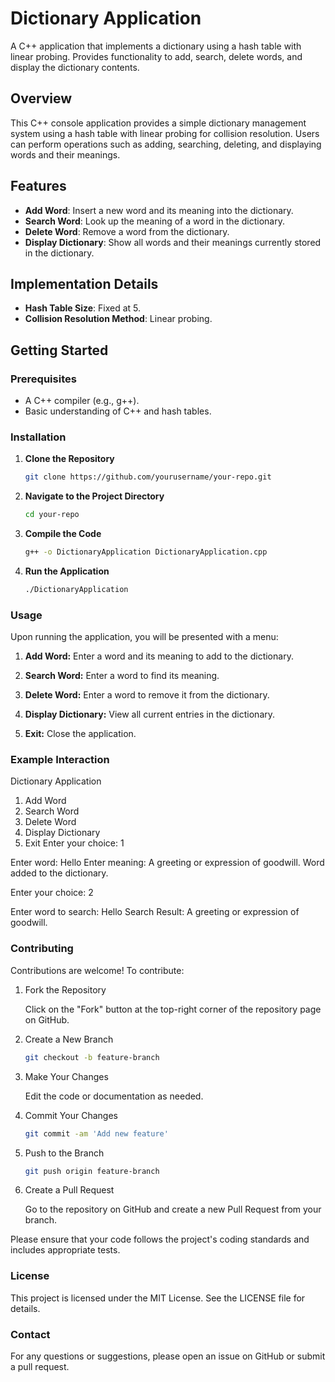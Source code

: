# Dictionary Application
A C++ application that implements a dictionary using a hash table with linear probing. Provides functionality to add, search, delete words, and display the dictionary contents.

## Overview

This C++ console application provides a simple dictionary management system using a hash table with linear probing for collision resolution. Users can perform operations such as adding, searching, deleting, and displaying words and their meanings.

## Features

- **Add Word**: Insert a new word and its meaning into the dictionary.
- **Search Word**: Look up the meaning of a word in the dictionary.
- **Delete Word**: Remove a word from the dictionary.
- **Display Dictionary**: Show all words and their meanings currently stored in the dictionary.

## Implementation Details

- **Hash Table Size**: Fixed at 5.
- **Collision Resolution Method**: Linear probing.

## Getting Started

### Prerequisites

- A C++ compiler (e.g., g++).
- Basic understanding of C++ and hash tables.

### Installation

1. **Clone the Repository**

   ```bash
   git clone https://github.com/yourusername/your-repo.git

2. **Navigate to the Project Directory**

   ```bash
   cd your-repo

3. **Compile the Code**

   ```bash
   g++ -o DictionaryApplication DictionaryApplication.cpp

4. **Run the Application**

   ```bash
   ./DictionaryApplication

### Usage

Upon running the application, you will be presented with a menu:

1. **Add Word:** Enter a word and its meaning to add to the dictionary.

2. **Search Word:** Enter a word to find its meaning.

3. **Delete Word:** Enter a word to remove it from the dictionary.

4. **Display Dictionary:** View all current entries in the dictionary.

5. **Exit:** Close the application.

### Example Interaction

Dictionary Application

1. Add Word
2. Search Word
3. Delete Word
4. Display Dictionary
5. Exit
Enter your choice: 1

Enter word: Hello
Enter meaning: A greeting or expression of goodwill.
Word added to the dictionary.

Enter your choice: 2

Enter word to search: Hello
Search Result: A greeting or expression of goodwill.

### Contributing

Contributions are welcome! To contribute:

1. Fork the Repository

   Click on the "Fork" button at the top-right corner of the repository page on GitHub.

2. Create a New Branch

   ```bash
   git checkout -b feature-branch

3. Make Your Changes

   Edit the code or documentation as needed.

4. Commit Your Changes

   ```bash
   git commit -am 'Add new feature'

5. Push to the Branch

   ```bash
   git push origin feature-branch

6. Create a Pull Request

   Go to the repository on GitHub and create a new Pull Request from your branch.

Please ensure that your code follows the project's coding standards and includes appropriate tests.

### License

This project is licensed under the MIT License. See the LICENSE file for details.

### Contact

For any questions or suggestions, please open an issue on GitHub or submit a pull request.
